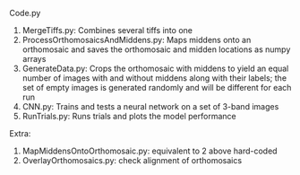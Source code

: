 Code.py

1. MergeTiffs.py: Combines several tiffs into one
2. ProcessOrthomosaicsAndMiddens.py: Maps middens onto an orthomosaic and saves the orthomosaic and midden locations as numpy arrays
3. GenerateData.py: Crops the orthomosaic with middens to yield an equal number of images with and without middens along with their labels; the set of empty images is generated randomly and will be different for each run
4. CNN.py: Trains and tests a neural network on a set of 3-band images
5. RunTrials.py: Runs trials and plots the model performance

Extra:
1. MapMiddensOntoOrthomosaic.py: equivalent to 2 above hard-coded
2. OverlayOrthomosaics.py: check alignment of orthomosaics